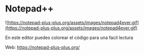 # Notepad++

![https://notepad-plus-plus.org/assets/images/notepad4ever.gif](https://notepad-plus-plus.org/assets/images/notepad4ever.gif)

En este editor puedes colorear el código para una facil lectura

Web: https://notepad-plus-plus.org/
